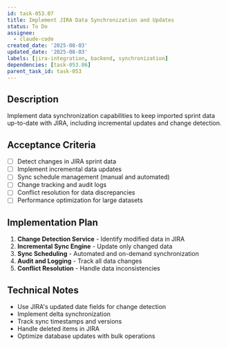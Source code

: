 ```yaml
---
id: task-053.07
title: Implement JIRA Data Synchronization and Updates
status: To Do
assignee:
  - claude-code
created_date: '2025-08-03'
updated_date: '2025-08-03'
labels: [jira-integration, backend, synchronization]
dependencies: [task-053.06]
parent_task_id: task-053
---
```


## Description

Implement data synchronization capabilities to keep imported sprint data up-to-date with JIRA, including incremental updates and change detection.

## Acceptance Criteria

- [ ] Detect changes in JIRA sprint data
- [ ] Implement incremental data updates
- [ ] Sync schedule management (manual and automated)
- [ ] Change tracking and audit logs
- [ ] Conflict resolution for data discrepancies
- [ ] Performance optimization for large datasets

## Implementation Plan

1. **Change Detection Service** - Identify modified data in JIRA
2. **Incremental Sync Engine** - Update only changed data
3. **Sync Scheduling** - Automated and on-demand synchronization
4. **Audit and Logging** - Track all data changes
5. **Conflict Resolution** - Handle data inconsistencies

## Technical Notes

- Use JIRA's updated date fields for change detection
- Implement delta synchronization
- Track sync timestamps and versions
- Handle deleted items in JIRA
- Optimize database updates with bulk operations
